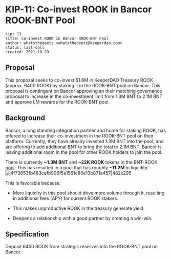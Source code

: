 # KIP-11: Co-invest ROOK in Bancor ROOK-BNT Pool

```
kip: 11
title: Co-invest ROOK in Bancor ROOK-BNT Pool
author: whatsthedeetz <whatsthedeetz@keeperdao.com>
status: last-call
created: 2021-10-29
```
## Proposal
This proposal seeks to co-invest $1.6M in KeeperDAO Treasury ROOK (approx. 6400 ROOK) by staking it in the ROOK-BNT pool on Bancor. This proposal is contingent on Bancor approving an their matching governance proposal to increase in the co-investment limit from 1.3M BNT to 2.1M BNT and approve LM rewards for the ROOK-BNT pool.

## Background
Bancor, a long standing integration partner and home for staking ROOK, has offered to increase their co-investment in the ROOK-BNT pool on their platform. Currently, they have already invested 1.3M BNT into the pool, and are offering to add additional BNT to bring the total to 2.1M BNT. Bancor is leaving additional room in the pool for other ROOK holders to join the pool.

There is currently **~1.3M BNT** and **~22K ROOK** tokens in the BNT-ROOK [pool](https://etherscan.io/address/0xFa7b9AD60304119f59B172Ef78B98D50cb9A5c98). This has resulted in a pool that has roughly **~11.2M** in liquidity. 
![4f73653fb483cefb906f5e1561c80e13b871a457|482x295](upload://bkQX8KXjr80Ol9yjofmU5jXUaTd.png)

This is favorable because:

* More liquidity in this pool should drive more volume through it, resulting in additional fees (APY) for current ROOK stakers.

* This makes unproductive ROOK in the treasury generate yield.

* Deepens a relationship with a good partner by creating a win-win.


## Specification
Deposit 6400 ROOK from strategic reserves into the ROOK-BNT pool on Bancor.

